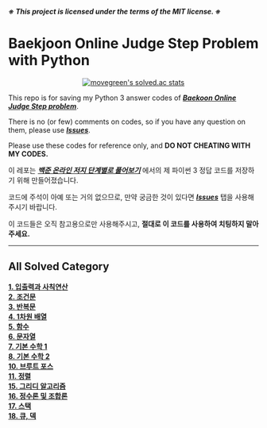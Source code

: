 ***※ This project is licensed under the terms of the MIT license. ※***

# Baekjoon Online Judge Step Problem with Python

<div align = 'center'>
  
  [![movegreen's solved.ac stats](https://github-readme-solvedac.hyp3rflow.vercel.app/api/?handle=movegreen)](https://www.acmicpc.net/user/movegreen)

</div>
  
This repo is for saving my Python 3 answer codes of [***Baekoon Online Judge Step problem***](https://www.acmicpc.net/step).

There is no (or few) comments on codes, so if you have any question on them, please use [***Issues***](https://github.com/WondooSeo/Baekjoon_OJ_Step_Problem_with_Python/issues).

Please use these codes for reference only, and **DO NOT CHEATING WITH MY CODES.**

이 레포는 [***백준 온라인 저지 단계별로 풀어보기***](https://www.acmicpc.net/step) 에서의 제 파이썬 3 정답 코드를 저장하기 위해 만들어졌습니다.

코드에 주석이 아예 또는 거의 없으므로, 만약 궁금한 것이 있다면 [***Issues***](https://github.com/WondooSeo/Baekjoon_OJ_Step_Question_with_Python/issues) 탭을 사용해주시기 바랍니다.

이 코드들은 오직 참고용으로만 사용해주시고, **절대로 이 코드를 사용하여 치팅하지 말아주세요.**

---

## All Solved Category
**[1. 입출력과 사칙연산](https://github.com/WondooSeo/Baekjoon_OJ_Step_Problem_with_Python/tree/main/1.%20%EC%9E%85%EC%B6%9C%EB%A0%A5%EA%B3%BC%20%EC%82%AC%EC%B9%99%EC%97%B0%EC%82%B0) </br>
[2. 조건문](https://github.com/WondooSeo/Baekjoon_OJ_Step_Problem_with_Python/tree/main/2.%20%EC%A1%B0%EA%B1%B4%EB%AC%B8) </br>
[3. 반복문](https://github.com/WondooSeo/Baekjoon_OJ_Step_Problem_with_Python/tree/main/3.%20%EB%B0%98%EB%B3%B5%EB%AC%B8) </br>
[4. 1차원 배열](https://github.com/WondooSeo/Baekjoon_OJ_Step_Problem_with_Python/tree/main/4.%201%EC%B0%A8%EC%9B%90%20%EB%B0%B0%EC%97%B4) </br>
[5. 함수](https://github.com/WondooSeo/Baekjoon_OJ_Step_Problem_with_Python/tree/main/5.%20%ED%95%A8%EC%88%98) </br>
[6. 문자열](https://github.com/WondooSeo/Baekjoon_OJ_Step_Problem_with_Python/tree/main/6.%20%EB%AC%B8%EC%9E%90%EC%97%B4) </br>
[7. 기본 수학 1](https://github.com/WondooSeo/Baekjoon_OJ_Step_Problem_with_Python/tree/main/7.%20%EA%B8%B0%EB%B3%B8%20%EC%88%98%ED%95%99%201) </br>
[8. 기본 수학 2](https://github.com/WondooSeo/Baekjoon_OJ_Step_Problem_with_Python/tree/main/8.%20%EA%B8%B0%EB%B3%B8%20%EC%88%98%ED%95%99%202) </br>
[10. 브루트 포스](https://github.com/WondooSeo/Baekjoon_OJ_Step_Problem_with_Python/tree/main/10.%20%EB%B8%8C%EB%A3%A8%ED%8A%B8%20%ED%8F%AC%EC%8A%A4) </br>
[11. 정렬](https://github.com/WondooSeo/Baekjoon_OJ_Step_Problem_with_Python/tree/main/11.%20%EC%A0%95%EB%A0%AC) </br>
[15. 그리디 알고리즘](https://github.com/WondooSeo/Baekjoon_OJ_Step_Problem_with_Python/tree/main/15.%20%EA%B7%B8%EB%A6%AC%EB%94%94%20%EC%95%8C%EA%B3%A0%EB%A6%AC%EC%A6%98) </br>
[16. 정수론 및 조합론](https://github.com/WondooSeo/Baekjoon_OJ_Step_Problem_with_Python/tree/main/16.%20%EC%A0%95%EC%88%98%EB%A1%A0%20%EB%B0%8F%20%EC%A1%B0%ED%95%A9%EB%A1%A0) </br>
[17. 스택](https://github.com/WondooSeo/Baekjoon_OJ_Step_Problem_with_Python/tree/main/17.%20%EC%8A%A4%ED%83%9D) </br>
[18. 큐, 덱](https://github.com/WondooSeo/Baekjoon_OJ_Step_Problem_with_Python/tree/main/18.%20%ED%81%90%2C%20%EB%8D%B1) </br>**
